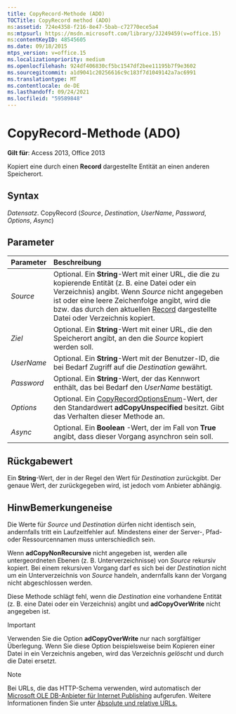 ```yaml
---
title: CopyRecord-Methode (ADO)
TOCTitle: CopyRecord method (ADO)
ms:assetid: 724e4358-f216-8e47-5bab-c72770ece5a4
ms:mtpsurl: https://msdn.microsoft.com/library/JJ249459(v=office.15)
ms:contentKeyID: 48545605
ms.date: 09/18/2015
mtps_version: v=office.15
ms.localizationpriority: medium
ms.openlocfilehash: 924df406830cf5bc1547df2bee11195b7f9e3602
ms.sourcegitcommit: a1d9041c20256616c9c183f7d1049142a7ac6991
ms.translationtype: MT
ms.contentlocale: de-DE
ms.lasthandoff: 09/24/2021
ms.locfileid: "59589848"
---
```

# <a name="copyrecord-method-ado"></a>CopyRecord-Methode (ADO)

**Gilt für**: Access 2013, Office 2013

Kopiert eine durch einen **Record** dargestellte Entität an einen anderen Speicherort.

## <a name="syntax"></a>Syntax

*Datensatz*. CopyRecord (*Source*, *Destination*, *UserName*, *Password*, *Options*, *Async*)

## <a name="parameters"></a>Parameter

|Parameter|Beschreibung|
|:--------|:----------|
|*Source* |Optional. Ein **String**-Wert mit einer URL, die die zu kopierende Entität (z. B. eine Datei oder ein Verzeichnis) angibt. Wenn *Source* nicht angegeben ist oder eine leere Zeichenfolge angibt, wird die bzw. das durch den aktuellen [Record](record-object-ado.md) dargestellte Datei oder Verzeichnis kopiert.|
|*Ziel* |Optional. Ein **String**-Wert mit einer URL, die den Speicherort angibt, an den die *Source* kopiert werden soll.|
|*UserName* |Optional. Ein **String**-Wert mit der Benutzer-ID, die bei Bedarf Zugriff auf die *Destination* gewährt.|
|*Password* |Optional. Ein **String**-Wert, der das Kennwort enthält, das bei Bedarf den *UserName* bestätigt.|
|*Options* |Optional. Ein [CopyRecordOptionsEnum](copyrecordoptionsenum.md)-Wert, der den Standardwert **adCopyUnspecified** besitzt. Gibt das Verhalten dieser Methode an.|
|*Async* |Optional. Ein **Boolean** -Wert, der im Fall von **True** angibt, dass dieser Vorgang asynchron sein soll.|

## <a name="return-value"></a>Rückgabewert

Ein **String**-Wert, der in der Regel den Wert für *Destination* zurückgibt. Der genaue Wert, der zurückgegeben wird, ist jedoch vom Anbieter abhängig.

## <a name="remarks"></a>HinwBemerkungeneise

Die Werte für *Source* und *Destination* dürfen nicht identisch sein, andernfalls tritt ein Laufzeitfehler auf. Mindestens einer der Server-, Pfad- oder Ressourcennamen muss unterschiedlich sein.

Wenn **adCopyNonRecursive** nicht angegeben ist, werden alle untergeordneten Ebenen (z. B. Unterverzeichnisse) von *Source* rekursiv kopiert. Bei einem rekursiven Vorgang darf es sich bei der *Destination* nicht um ein Unterverzeichnis von *Source* handeln, andernfalls kann der Vorgang nicht abgeschlossen werden.

Diese Methode schlägt fehl, wenn die *Destination* eine vorhandene Entität (z. B. eine Datei oder ein Verzeichnis) angibt und **adCopyOverWrite** nicht angegeben ist.

> [!IMPORTANT]
> Verwenden Sie die Option **adCopyOverWrite** nur nach sorgfältiger Überlegung. Wenn Sie diese Option beispielsweise beim Kopieren einer Datei in ein Verzeichnis angeben, wird das Verzeichnis *gelöscht* und durch die Datei ersetzt.


> [!NOTE]
> Bei URLs, die das HTTP-Schema verwenden, wird automatisch der [Microsoft OLE DB-Anbieter für Internet Publishing](microsoft-ole-db-provider-for-internet-publishing.md) aufgerufen. Weitere Informationen finden Sie unter [Absolute und relative URLs.](absolute-and-relative-urls.md)


